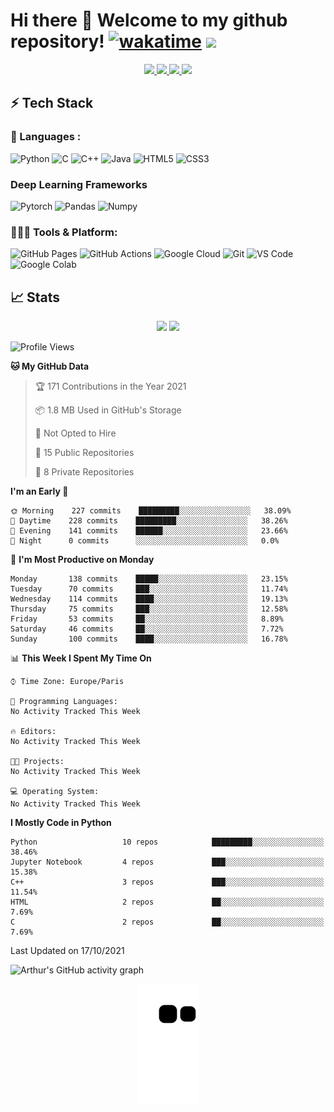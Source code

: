 # Hi there 👋 Welcome to my github repository! [![wakatime](https://wakatime.com/badge/user/57d887d6-525a-4214-a78c-21863f2f88f7.svg)](https://wakatime.com/@57d887d6-525a-4214-a78c-21863f2f88f7) <img src="https://views.whatilearened.today/views/github/arthurzucker/views.svg"/>

<p align="center">
	<a href="https://www.linkedin.com/in/arthur-zucker-8a0445144/">
		<img src="https://img.shields.io/badge/LinkedIn-0077B5?style=for-the-badge&logo=linkedin&logoColor=white" />
	</a>
	<a href="https://www.instagram.com/artzucker/">
		<img src="https://img.shields.io/badge/Instagram-E4405F?style=for-the-badge&logo=instagram&logoColor=white" />
	</a>
  <a href="https://arthurzucker.github.io/">
		<img src="https://img.shields.io/badge/portfolio-1AA260?style=for-the-badge&logo=About.me&logoColor=white" />
	</a>
  <a href="mailto:arthur.zucker@gmail.com">
		<img src="https://img.shields.io/badge/Gmail-D14836?style=for-the-badge&logo=gmail&logoColor=white" />
	</a>
</p>



## ⚡ Tech Stack

### 🚀 Languages :

![Python](https://img.shields.io/badge/Python-FFD43B?style=for-the-badge&logo=python&logoColor=306998)
![C](https://img.shields.io/badge/C-00599C?style=for-the-badge&logo=c&logoColor=white)
![C++](https://img.shields.io/badge/C%2B%2B-00599C?style=for-the-badge&logo=c%2B%2B&logoColor=white)
![Java](https://img.shields.io/badge/Java-ED8B00?style=for-the-badge&logo=java&logoColor=white)
![HTML5](https://img.shields.io/badge/HTML5-E34F26?style=for-the-badge&logo=html5&logoColor=white)
![CSS3](https://img.shields.io/badge/CSS3-1572B6?style=for-the-badge&logo=css3&logoColor=white)

### Deep Learning Frameworks

![Pytorch](https://img.shields.io/badge/Pytorch-EE4C2C?style=for-the-badge&logo=pytorch&logoColor=white)
![Pandas](https://img.shields.io/badge/Pandas-150458?style=for-the-badge&logo=pandas&logoColor=white)
![Numpy](https://img.shields.io/badge/Numpy-013243?style=for-the-badge&logo=numpy&logoColor=white)

### 🧑🏻‍💻 Tools & Platform:

![GitHub Pages](https://img.shields.io/badge/GitHub_Pages-100000?style=for-the-badge&logo=github&logoColor=white)
![GitHub Actions](https://img.shields.io/badge/GitHub_Actions-2088FF?style=for-the-badge&logo=github-actions&logoColor=white)
![Google Cloud](https://img.shields.io/badge/Google_Cloud-4285F4?style=for-the-badge&logo=google-cloud&logoColor=white)
![Git](https://img.shields.io/badge/Git-F05032?style=for-the-badge&logo=git&logoColor=white)
![VS Code](https://img.shields.io/badge/Visual_Studio_Code-0078D4?style=for-the-badge&logo=visual%20studio%20code&logoColor=white)
![Google Colab](https://img.shields.io/badge/Colab-F9AB00?style=for-the-badge&logo=googlecolab&color=525252)


## 📈 Stats
<p align="center">
  <img width="48%" src="https://github-readme-stats.vercel.app/api?username=ArthurZucker&count_private=true&show_icons=true&hide_border=true&theme=gotham" />
  <img width="48%" src="https://github-readme-streak-stats.herokuapp.com/?user=ArthurZucker&hide_border=true&theme=gotham&count_private=true" />
</p>

<!--START_SECTION:waka-->
![Profile Views](http://img.shields.io/badge/Profile%20Views-3-blue)

**🐱 My GitHub Data** 

> 🏆 171 Contributions in the Year 2021
 > 
> 📦 1.8 MB Used in GitHub's Storage 
 > 
> 🚫 Not Opted to Hire
 > 
> 📜 15 Public Repositories 
 > 
> 🔑 8 Private Repositories  
 > 
**I'm an Early 🐤** 

```text
🌞 Morning    227 commits    █████████░░░░░░░░░░░░░░░░   38.09% 
🌆 Daytime    228 commits    █████████░░░░░░░░░░░░░░░░   38.26% 
🌃 Evening    141 commits    ██████░░░░░░░░░░░░░░░░░░░   23.66% 
🌙 Night      0 commits      ░░░░░░░░░░░░░░░░░░░░░░░░░   0.0%

```
📅 **I'm Most Productive on Monday** 

```text
Monday       138 commits    █████░░░░░░░░░░░░░░░░░░░░   23.15% 
Tuesday      70 commits     ███░░░░░░░░░░░░░░░░░░░░░░   11.74% 
Wednesday    114 commits    ████░░░░░░░░░░░░░░░░░░░░░   19.13% 
Thursday     75 commits     ███░░░░░░░░░░░░░░░░░░░░░░   12.58% 
Friday       53 commits     ██░░░░░░░░░░░░░░░░░░░░░░░   8.89% 
Saturday     46 commits     ██░░░░░░░░░░░░░░░░░░░░░░░   7.72% 
Sunday       100 commits    ████░░░░░░░░░░░░░░░░░░░░░   16.78%

```


📊 **This Week I Spent My Time On** 

```text
⌚︎ Time Zone: Europe/Paris

💬 Programming Languages: 
No Activity Tracked This Week

🔥 Editors: 
No Activity Tracked This Week

🐱‍💻 Projects: 
No Activity Tracked This Week

💻 Operating System: 
No Activity Tracked This Week

```

**I Mostly Code in Python** 

```text
Python                   10 repos            █████████░░░░░░░░░░░░░░░░   38.46% 
Jupyter Notebook         4 repos             ███░░░░░░░░░░░░░░░░░░░░░░   15.38% 
C++                      3 repos             ███░░░░░░░░░░░░░░░░░░░░░░   11.54% 
HTML                     2 repos             ██░░░░░░░░░░░░░░░░░░░░░░░   7.69% 
C                        2 repos             ██░░░░░░░░░░░░░░░░░░░░░░░   7.69%

```



 Last Updated on 17/10/2021

<!--END_SECTION:waka-->



![Arthur's GitHub activity graph](https://activity-graph.herokuapp.com/graph?username=ArthurZucker&hide_border=true&theme=gotham)


<p align="center">
   <img src="https://github.com/ArthurZucker/ArthurZucker/blob/output/github-contribution-grid-snake.svg" alt="snake">
</p>








